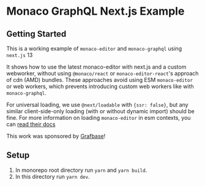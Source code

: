 # Monaco GraphQL Next.js Example

## Getting Started

This is a working example of `monaco-editor` and `monaco-graphql` using
`next.js` 13

It shows how to use the latest monaco-editor with next.js and a custom
webworker, without using `@monaco/react` or `monaco-editor-react`'s approach of
cdn (AMD) bundles. These approaches avoid using ESM `monaco-editor` or web
workers, which prevents introducing custom web workers like with
`monaco-graphql`.

For universal loading, we use `@next/loadable` with `{ssr: false}`, but any
similar client-side-only loading (with or without dynamic import) should be
fine. For more information on loading `monaco-editor` in esm contexts, you can
[read their docs](https://github.com/microsoft/monaco-editor/blob/main/docs/integrate-esm.md)

This work was sponsored by [Grafbase](https://grafbase.com)!

## Setup

1. In monorepo root directory run `yarn` and `yarn build`.
1. In this directory run `yarn dev`.
